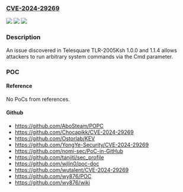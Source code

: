 ### [CVE-2024-29269](https://cve.mitre.org/cgi-bin/cvename.cgi?name=CVE-2024-29269)
![](https://img.shields.io/static/v1?label=Product&message=n%2Fa&color=blue)
![](https://img.shields.io/static/v1?label=Version&message=n%2Fa&color=blue)
![](https://img.shields.io/static/v1?label=Vulnerability&message=n%2Fa&color=brighgreen)

### Description

An issue discovered in Telesquare TLR-2005Ksh 1.0.0 and 1.1.4 allows attackers to run arbitrary system commands via the Cmd parameter.

### POC

#### Reference
No PoCs from references.

#### Github
- https://github.com/AboSteam/POPC
- https://github.com/Chocapikk/CVE-2024-29269
- https://github.com/Ostorlab/KEV
- https://github.com/YongYe-Security/CVE-2024-29269
- https://github.com/nomi-sec/PoC-in-GitHub
- https://github.com/tanjiti/sec_profile
- https://github.com/wjlin0/poc-doc
- https://github.com/wutalent/CVE-2024-29269
- https://github.com/wy876/POC
- https://github.com/wy876/wiki

